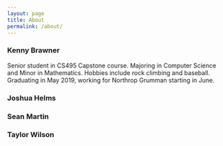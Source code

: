 ```yaml
---
layout: page
title: About
permalink: /about/
---
```


### Kenny Brawner
Senior student in CS495 Capstone course. Majoring in Computer Science and Minor in Mathematics. Hobbies include rock climbing and baseball. Graduating in May 2019, working for Northrop Grumman starting in June.

### Joshua Helms

### Sean Martin

### Taylor Wilson
